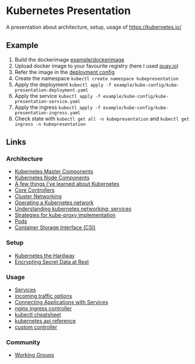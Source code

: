 # Kubernetes Presentation

A presentation about architecture, setup, usage of https://kubernetes.io/

## Example

1. Build the dockerimage [example/dockerimage](example/dockerimage)
1. Upload docker image to your favourite registry (here I used [quay.io](https://quay.io/))
1. Refer the image in the [deployment config](example/kube-config/kube-presentation-deployment.yaml#L15)
1. Create the namespace `kubectl create namespace kubepresentation`
1. Apply the deployment `kubectl apply -f example/kube-config/kube-presentation-deployment.yaml`
1. Apply the service `kubectl apply -f example/kube-config/kube-presentation-service.yaml`
1. Apply the ingress `kubectl apply -f example/kube-config/kube-presentation-ingress.yaml`
1. Check state with `kubectl get all -n kubepresentation` and `kubectl get ingress -n kubepresentation`

## Links

### Architecture
* [Kubernetes Master Components](https://medium.com/jorgeacetozi/kubernetes-master-components-etcd-api-server-controller-manager-and-scheduler-3a0179fc8186)
* [Kubernetes Node Components](https://medium.com/jorgeacetozi/kubernetes-master-components-etcd-api-server-controller-manager-and-scheduler-3a0179fc8186)
* [A few things I've learned about Kubernetes](https://jvns.ca/blog/2017/06/04/learning-about-kubernetes/)
* [Core Controllers](https://github.com/kubernetes/kubernetes/blob/master/cmd/kube-controller-manager/app/controllermanager.go#L317)
* [Cluster Networking](https://kubernetes.io/docs/concepts/cluster-administration/networking/#how-to-achieve-this)
* [Operating a Kubernetes network](https://jvns.ca/blog/2017/10/10/operating-a-kubernetes-network/)
* [Understanding kubernetes networking: services](https://medium.com/google-cloud/understanding-kubernetes-networking-services-f0cb48e4cc82)
* [Strategies for kube-proxy implementation](https://www.youtube.com/watch?v=4-pawkiazEg)
* [Pods](https://kubernetes.io/docs/concepts/workloads/pods/pod/)
* [Container Storage Interface (CSI)](https://kubernetes.io/blog/2018/01/introducing-container-storage-interface/)

### Setup
* [Kubernetes the Hardway](https://github.com/kelseyhightower/kubernetes-the-hard-way)
* [Encrypting Secret Data at Rest](https://kubernetes.io/docs/tasks/administer-cluster/encrypt-data/)

### Usage 
* [Services](https://kubernetes.io/docs/concepts/services-networking/service/)
* [incoming traffic options](https://medium.com/google-cloud/kubernetes-nodeport-vs-loadbalancer-vs-ingress-when-should-i-use-what-922f010849e0)
* [Connecting Applications with Services](https://kubernetes.io/docs/concepts/services-networking/connect-applications-service/)
* [nginx ingress controller](https://github.com/kubernetes/ingress-nginx)
* [kubectl cheatsheet](https://kubernetes.io/docs/reference/kubectl/cheatsheet/)
* [kubernetes api reference](https://v1-9.docs.kubernetes.io/docs/reference/generated/kubernetes-api/v1.9/)
* [custom controller](https://github.com/kubernetes/sample-controller)

### Community
* [Working Groups](https://github.com/kubernetes/community/blob/master/sig-list.md)
